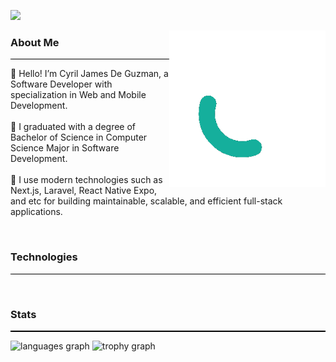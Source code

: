 [![](https://visitcount.itsvg.in/api?id=Quinchy&icon=5&color=9)](https://visitcount.itsvg.in)

<span align="right">
    <img src="image/QuinchY.gif" align="right" alt="Logo" style="width: 250px;">
</span>

### About Me
<hr style="height: 1px; background-color: #000000; border: none;">

<p>🔸 Hello! I’m Cyril James De Guzman, a Software Developer with specialization in Web and Mobile Development. <br><br>🔸 I graduated with a degree of Bachelor of Science in Computer Science Major in Software Development. <br><br>🔸 I use modern technologies such as Next.js, Laravel, React Native Expo, and etc for building maintainable, scalable, and efficient full-stack applications. </p>

<br clear="both">

### Technologies
<hr style="height: 1px; background-color: #000000; border: none;">

<div>
    <i class="ci ci-laravel"></i>
</div>
<br />

### Stats
<hr style="height: 2px; background-color: #000000; border: none;">

<div>
  <img src="https://github-readme-stats.vercel.app/api/top-langs?username=Quinchy&locale=en&hide_title=false&layout=compact&card_width=320&langs_count=5&theme=tokyonight&hide_border=true&order=2" height="150" alt="languages graph"  />
  <img src="https://github-profile-trophy.vercel.app?username=Quinchy&theme=tokyonight&column=3&row=1&margin-w=8&margin-h=8&no-bg=false&no-frame=true&order=4" height="150" alt="trophy graph"  />
</div>
